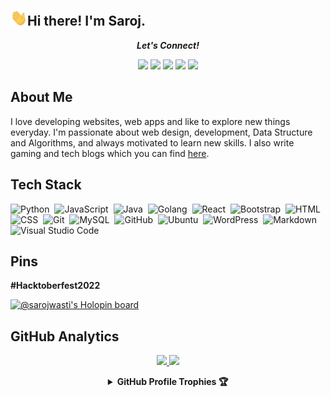 <h2><img src="https://raw.githubusercontent.com/ABSphreak/ABSphreak/master/gifs/Hi.gif" width="27"/>Hi there! I'm Saroj.</h2>

<p align='center'>
  <i><b>Let's Connect!</b></i>
</p>

<p align="center">
<a href="https://linkedin.com/in/saroj-wasti-787b49186"><img src="https://img.shields.io/badge/-LinkedIn-black?style=for-the-badge&logo=Linkedin&logoColor=white"/></a>
<a href="https://instagram.com/sarojwasti"><img src="https://img.shields.io/badge/-Instagram-black?style=for-the-badge&logo=Instagram&logoColor=white"/></a>
<a href="https://facebook.com/Saroz.wosti"><img src="https://img.shields.io/badge/-Facebook-black?style=for-the-badge&logo=Facebook&logoColor=white"/></a>
<a href="https://twitter.com/Sarozwosti"><img src="https://img.shields.io/badge/-Twitter-black?style=for-the-badge&logo=Twitter&logoColor=white"/></a>
<a href="https://hackerrank.com/wostez"><img src="https://img.shields.io/badge/-HackerRank-black?style=for-the-badge&logo=Hackerrank&logoColor=white"/></a>
</p>

## About Me

I love developing websites, web apps and like to explore new things everyday. I'm passionate about web design, development, Data Structure and Algorithms, and always motivated to learn new skills. I also write gaming and tech blogs which you can find [here](https://onth3loop.blogspot.com).

## Tech Stack

![Python](https://img.shields.io/badge/-Python-05122A?style=for-the-badge&logo=python)&nbsp;
![JavaScript](https://img.shields.io/badge/-JavaScript-05122A?style=for-the-badge&logo=javascript)&nbsp;
![Java](https://img.shields.io/badge/-Java-05122A?style=for-the-badge&logo=Java&logoColor=FFA518)&nbsp;
![Golang](https://img.shields.io/badge/-Golang-05122A?style=for-the-badge&logo=Go&logoColor=A8B9CC)&nbsp;
![React](https://img.shields.io/badge/-React-05122A?style=for-the-badge&logo=react)&nbsp;
![Bootstrap](https://img.shields.io/badge/-Bootstrap-05122A?style=for-the-badge&logo=bootstrap&logoColor=563D7C)&nbsp;
![HTML](https://img.shields.io/badge/-HTML-05122A?style=for-the-badge&logo=HTML5)&nbsp;
![CSS](https://img.shields.io/badge/-CSS-05122A?style=for-the-badge&logo=CSS3&logoColor=1572B6)&nbsp;
![Git](https://img.shields.io/badge/-Git-05122A?style=for-the-badge&logo=git)&nbsp;
![MySQL](https://img.shields.io/badge/-MySQL-05122A?style=for-the-badge&logo=mysql)&nbsp;
![GitHub](https://img.shields.io/badge/-GitHub-05122A?style=for-the-badge&logo=github)&nbsp;
![Ubuntu](https://img.shields.io/badge/-Ubuntu-05122A?style=for-the-badge&logo=ubuntu)&nbsp;
![WordPress](https://img.shields.io/badge/-Wordpress-05122A?style=for-the-badge&logo=wordpress)&nbsp;
![Markdown](https://img.shields.io/badge/-Markdown-05122A?style=for-the-badge&logo=markdown)&nbsp;
![Visual Studio Code](https://img.shields.io/badge/-Visual%20Studio%20Code-05122A?style=for-the-badge&logo=visual-studio-code&logoColor=007ACC)&nbsp;

## Pins
<b>#Hacktoberfest2022</b>

[![@sarojwasti's Holopin board](https://holopin.io/api/user/board?user=sarojwasti)](https://holopin.io/@sarojwasti)

## GitHub Analytics

<p align="center">
<a href="https://github.com/SarojWasti">
  <img height="180em" src="https://github-readme-stats-eight-theta.vercel.app/api?username=SarojWasti&show_icons=true&title_color=f90085&bg_color=000000&text_color=a2a2a2&include_all_commits=true&count_private=true"/>
  <img height="180em" src="http://github-readme-streak-stats.herokuapp.com?user=SarojWasti&theme=violet-dark&date_format=M%20j%5B%2C%20Y%5D"/>
  <!--<img height="180em" src="https://github-readme-stats-eight-theta.vercel.app/api/top-langs/?username=SarojWasti&layout=compact&langs_count=10&theme=algolia"/>-->
</a>
</p>

<details align="center">
  <summary><strong>GitHub Profile Trophies 🏆</strong></summary>
 <p align="center"><img src="https://github-profile-trophy.vercel.app/?username=SarojWasti&column=4&margin-w=5&margin-h=5&theme=darkhub"></p>
</details>

